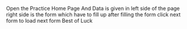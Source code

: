 Open the Practice Home Page 
And Data is given in left side of the page
right side is the form which have to fill up
after filling the form click next form to load next form
Best of Luck
